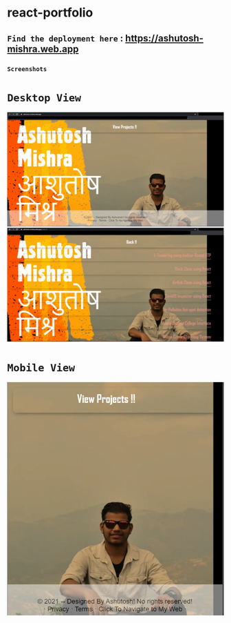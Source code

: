 # react-portfolio


## `Find the deployment here` : https://ashutosh-mishra.web.app

### `Screenshots`

# `Desktop View`
![alt text](https://github.com/ashutoshm1771/react-portfolio/blob/main/ScreenShots/1.jpg?raw=true)
![alt text](https://github.com/ashutoshm1771/react-portfolio/blob/main/ScreenShots/2.jpg?raw=true)

# `Mobile View`
![alt text](https://github.com/ashutoshm1771/react-portfolio/blob/main/ScreenShots/3.jpg?raw=true)
